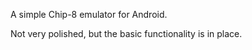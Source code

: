 A simple Chip-8 emulator for Android. 

Not very polished, but the basic functionality is in place.



